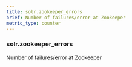 ```yaml
---
title: solr.zookeeper_errors
brief: Number of failures/error at Zookeeper
metric_type: counter
---
```

### solr.zookeeper_errors

Number of failures/error at Zookeeper